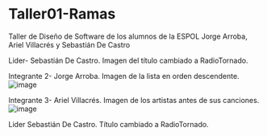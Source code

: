 # Taller01-Ramas
Taller de Diseño de Software de los alumnos de la ESPOL Jorge Arroba, Ariel  Villacrés y Sebastián De Castro

Lider- Sebastián De Castro. Imagen del título cambiado a RadioTornado.


Integrante 2- Jorge Arroba. Imagen de la lista en orden descendente.
![image](https://github.com/SDC202/Taller01-Ramas/assets/149507738/ef7bdc3d-41af-45a4-ab1b-cacd555fe7b4)

Integrante 3- Ariel Villacrés. Imagen de los artistas antes de sus canciones.
![image](https://github.com/SDC202/Taller01-Ramas/assets/139426247/0b90e0d5-8b2d-4ba2-a072-c7a96d172db5)

Lider Sebastián De Castro. Título cambiado a RadioTornado.

